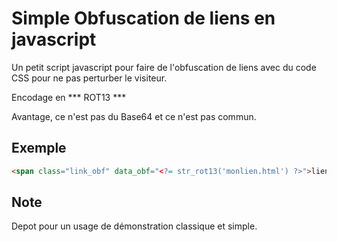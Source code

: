 # Simple Obfuscation de liens en javascript
Un petit script javascript pour faire de l'obfuscation de liens avec du code CSS pour ne pas perturber le visiteur.

Encodage en *** ROT13 ***

Avantage, ce n'est pas du Base64 et ce n'est pas commun.

## Exemple
```html
<span class="link_obf" data_obf="<?= str_rot13('monlien.html') ?>">lien obfusqué</span>
```
## Note
Depot pour un usage de démonstration classique et simple.